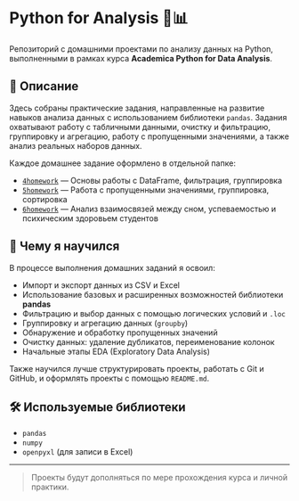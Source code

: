 # Python for Analysis 🐍📊

Репозиторий с домашними проектами по анализу данных на Python, выполненными в рамках курса **Academica Python for Data Analysis**.

## 📘 Описание

Здесь собраны практические задания, направленные на развитие навыков анализа данных с использованием библиотеки `pandas`. Задания охватывают работу с табличными данными, очистку и фильтрацию, группировку и агрегацию, работу с пропущенными значениями, а также анализ реальных наборов данных.

Каждое домашнее задание оформлено в отдельной папке:
- [`4homework`](./4homework) — Основы работы с DataFrame, фильтрация, группировка
- [`5homework`](./5homework) — Работа с пропущенными значениями, группировка, сортировка
- [`6homework`](./6homework) — Анализ взаимосвязей между сном, успеваемостью и психическим здоровьем студентов

## 🧠 Чему я научился

В процессе выполнения домашних заданий я освоил:

- Импорт и экспорт данных из CSV и Excel
- Использование базовых и расширенных возможностей библиотеки **pandas**
- Фильтрацию и выбор данных с помощью логических условий и `.loc`
- Группировку и агрегацию данных (`groupby`)
- Обнаружение и обработку пропущенных значений
- Очистку данных: удаление дубликатов, переименование колонок
- Начальные этапы EDA (Exploratory Data Analysis)

Также научился лучше структурировать проекты, работать с Git и GitHub, и оформлять проекты с помощью `README.md`.

## 🛠 Используемые библиотеки

- `pandas`
- `numpy`
- `openpyxl` (для записи в Excel)

---

> Проекты будут дополняться по мере прохождения курса и личной практики.
